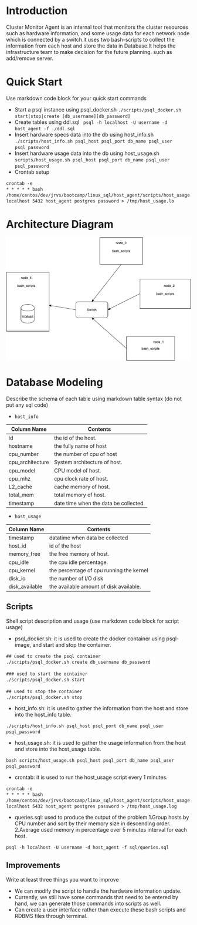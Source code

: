# Introduction
Cluster Monitor Agent is an internal tool that monitors the cluster resources such as hardware information, and some usage data for each network node which is connected by a switch.it uses two bash-scripts to collect the information from each host and store the data in Database.It helps the infrastructure team to make decision for the future planning. such as add/remove server. 

# Quick Start
Use markdown code block for your quick start commands
- Start a psql instance using psql_docker.sh
``./scripts/psql_docker.sh start|stop|create [db_username][db_password]``
- Create tables using ddl.sql
`` psql -h localhost -U username -d host_agent -f ./ddl.sql``
- Insert hardware specs data into the db using host_info.sh
``./scripts/host_info.sh psql_host psql_port db_name psql_user psql_password``
- Insert hardware usage data into the db using host_usage.sh
``scripts/host_usage.sh psql_host psql_port db_name psql_user psql_password``
- Crontab setup
```
crontab -e
* * * * * bash /home/centos/dev/jrvs/bootcamp/linux_sql/host_agent/scripts/host_usage.sh localhost 5432 host_agent postgres password > /tmp/host_usage.lo
```

# Architecture Diagram
![](<https://github.com/jarviscanada/jarvis_data_eng_SiqiYang/blob/readme/linux_sql/assets/architecture.png>)

# Database Modeling
Describe the schema of each table using markdown table syntax (do not put any sql code)
- `host_info`

Column Name | Contents
------------ | -------------
id| the id of the host.
hostname | the fully name of host
cpu_number | the number of cpu of host
cpu_architecture| System architecture of host.
cpu_model|CPU model of host.
cpu_mhz|  cpu clock rate of host.
L2_cache|  cache memory of host.
total_mem|  total memory of host.
timestamp|  date time when the data be collected.

- `host_usage`

Column Name | Contents
------------ | -------------
timestamp|datatime when data be collected
host_id| id of the host
memory_free| the free memory of host.
cpu_idle| the cpu idle percentage.
cpu_kernel| the percentage of cpu running the kernel
disk_io| the number of I/O disk
disk_available | the available amount of disk available.

## Scripts
Shell script description and usage (use markdown code block for script usage)
- psql_docker.sh: it is used to create the docker container using psql-image, and start and stop the container.
```
## used to create the psql container
./scripts/psql_docker.sh create db_username db_password

### used to start the ocntainer
./scripts/psql_docker.sh start

## used to stop the container
./scripts/psql_docker.sh stop
```
- host_info.sh: it is used to gather the information from the host and store into the host_info table.
```
./scripts/host_info.sh psql_host psql_port db_name psql_user psql_password
```
- host_usage.sh: it is used to gather the usage information from the host and store into the host_usage table.
```
bash scripts/host_usage.sh psql_host psql_port db_name psql_user psql_password
```
- crontab: it is used to run the host_usage script every 1 minutes.
```
crontab -e
* * * * * bash /home/centos/dev/jrvs/bootcamp/linux_sql/host_agent/scripts/host_usage.sh localhost 5432 host_agent postgres password > /tmp/host_usage.log
```
- queries.sql: used to produce the output of the problem 1.Group hosts by CPU number and sort by their memory size in descending order.
2.Average used memory in percentage over 5 minutes interval for each host.
```
psql -h localhost -U username -d host_agent -f sql/queries.sql
```

## Improvements 
Write at least three things you want to improve 
- We can modify the script to handle the hardware information update.
- Currently, we still have some commands that need to be entered by hand, we can generate those commands into scripts as well.
- Can create a user interface rather than execute these bash scripts and RDBMS files through terminal. 
```